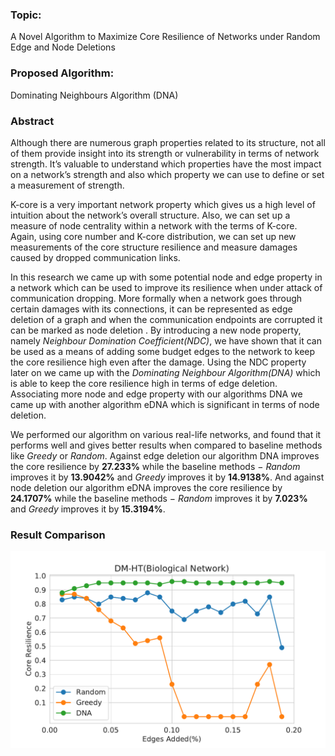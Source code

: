 ### Topic: 
A Novel Algorithm to Maximize Core Resilience of Networks under Random Edge and Node Deletions

### Proposed Algorithm: 
Dominating Neighbours Algorithm (DNA)

### Abstract

Although there are numerous graph properties related to its structure, not all of them provide insight into its strength or vulnerability in terms of network strength. It’s valuable to understand which properties have the most impact on a network’s strength and also which property we can use to define or set a measurement of strength.

K-core is a very important network property which gives us a high level of intuition about the network’s overall structure. Also, we can set up a measure of node centrality within a network with the terms of K-core. Again, using core number and K-core distribution, we can set up new measurements of the core structure resilience and measure damages caused by dropped communication links.

In this research we came up with some potential node and edge property in a network which can be used to improve its resilience when under attack of communication dropping. More formally when a network goes through certain damages with its connections, it can be represented as edge deletion of a graph and when the communication endpoints are corrupted it can be marked as node deletion . By introducing a new node property, namely _Neighbour Domination Coefficient(NDC)_, we have shown that it can be used as a means of adding some budget edges to the network to keep the core resilience high even after the damage. Using the NDC property later on we came up with the _Dominating Neighbour Algorithm(DNA)_ which is able to keep the core resilience high in terms of edge deletion. Associating more node and edge property with our algorithms DNA we came up with another algorithm eDNA which is significant in terms of node deletion. 

We performed our algorithm on various real-life networks, and found that it performs well and gives better results when compared to baseline methods like _Greedy_ or _Random_. Against edge deletion our algorithm DNA improves the core resilience by **27.233%** while the baseline methods − _Random_ improves it by **13.9042%** and _Greedy_ improves it by **14.9138%**. And against node deletion our algorithm eDNA improves the core resilience by **24.1707%** while the baseline methods − _Random_ improves it by **7.023%** and _Greedy_ improves it by **15.3194%**.

### Result Comparison

<p align="center"><img src ="/plots/plot1.pdf" /></p>

